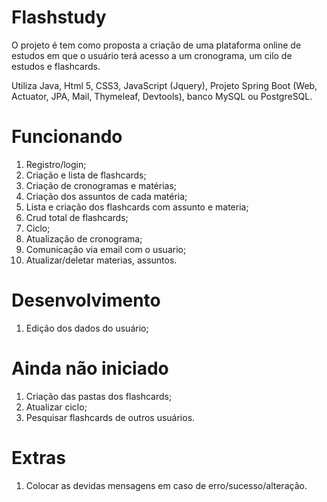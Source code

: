 # Flashstudy
O projeto é tem como proposta a criação de uma plataforma online de estudos em que o usuário terá acesso a um cronograma, um cilo de estudos e flashcards.

Utiliza Java, Html 5, CSS3, JavaScript (Jquery), Projeto Spring Boot (Web, Actuator, JPA, Mail, Thymeleaf, Devtools), banco MySQL ou PostgreSQL.


# Funcionando
1. Registro/login;
2. Criação e lista de flashcards;
3. Criação de cronogramas e matérias;
4. Criação dos assuntos de cada matéria;
5. Lista e criação dos flashcards com assunto e materia;
6. Crud total de flashcards;
7. Ciclo;
8. Atualização de cronograma;
9. Comunicação via email com o usuario;
10. Atualizar/deletar materias, assuntos.

# Desenvolvimento
1. Edição dos dados do usuário;

# Ainda não iniciado
1. Criação das pastas dos flashcards;
2. Atualizar ciclo;
3. Pesquisar flashcards de outros usuários.

# Extras
1. Colocar as devidas mensagens em caso de erro/sucesso/alteração.
